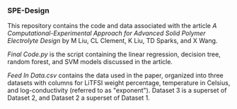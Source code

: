 ### SPE-Design
This repository contains the code and data associated with the article *A Computational-Experimental Approach for Advanced Solid Polymer Electrolyte Design* by M Liu, CL Clement, K Liu, TD Sparks, and X Wang.

*Final Code.py* is the script containing the linear regression, decision tree, random forest, and SVM models discussed in the article.

*Feed In Data.csv* contains the data used in the paper, organized into three datasets with columns for LiTFSI weight percentage, temperature in Celsius, and log-conductivity (referred to as "exponent"). Dataset 3 is a superset of Dataset 2, and Dataset 2 a superset of Dataset 1.
